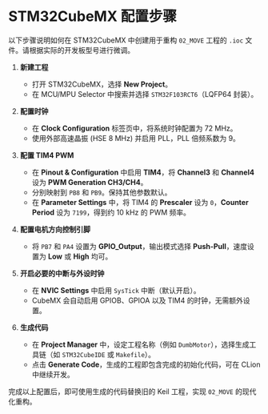 # STM32CubeMX 配置步骤

以下步骤说明如何在 STM32CubeMX 中创建用于重构 `02_MOVE` 工程的 `.ioc` 文件。请根据实际的开发板型号进行微调。

1. **新建工程**
   - 打开 STM32CubeMX，选择 **New Project**。
   - 在 MCU/MPU Selector 中搜索并选择 `STM32F103RCT6`（LQFP64 封装）。

2. **配置时钟**
   - 在 **Clock Configuration** 标签页中，将系统时钟配置为 72 MHz。
   - 使用外部高速晶振 (HSE 8 MHz) 并启用 PLL，PLL 倍频系数为 9。

3. **配置 TIM4 PWM**
   - 在 **Pinout & Configuration** 中启用 **TIM4**，将 **Channel3** 和 **Channel4** 设为 **PWM Generation CH3/CH4**。
   - 分别映射到 `PB8` 和 `PB9`。保持其他参数默认。
   - 在 **Parameter Settings** 中，将 TIM4 的 **Prescaler** 设为 `0`，**Counter Period** 设为 `7199`，得到约 10 kHz 的 PWM 频率。

4. **配置电机方向控制引脚**
   - 将 `PB7` 和 `PA4` 设置为 **GPIO_Output**，输出模式选择 **Push-Pull**，速度设置为 **Low** 或 **High** 均可。

5. **开启必要的中断与外设时钟**
   - 在 **NVIC Settings** 中启用 `SysTick` 中断（默认开启）。
   - CubeMX 会自动启用 GPIOB、GPIOA 以及 TIM4 的时钟，无需额外设置。

6. **生成代码**
   - 在 **Project Manager** 中，设定工程名称（例如 `DumbMotor`），选择生成工具链（如 `STM32CubeIDE` 或 `Makefile`）。
   - 点击 **Generate Code**，生成的工程即包含完成的初始化代码，可在 CLion 中继续开发。

完成以上配置后，即可使用生成的代码替换旧的 Keil 工程，实现 `02_MOVE` 的现代化重构。
